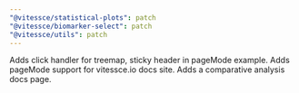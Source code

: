 ```yaml
---
"@vitessce/statistical-plots": patch
"@vitessce/biomarker-select": patch
"@vitessce/utils": patch
---
```


Adds click handler for treemap, sticky header in pageMode example. Adds pageMode support for vitessce.io docs site. Adds a comparative analysis docs page.
